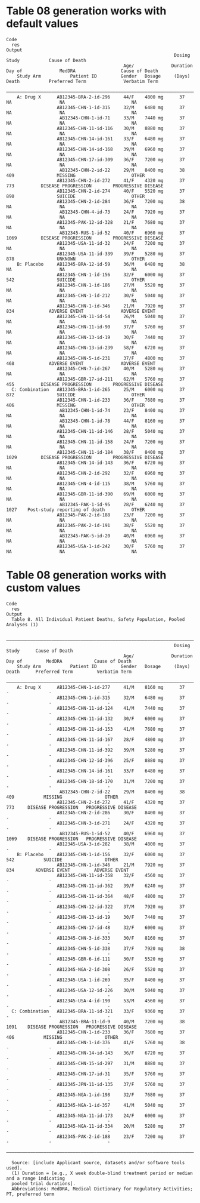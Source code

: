 # Table 08 generation works with default values

    Code
      res
    Output
                                                                   Dosing    Study           Cause of Death                              
                                                Age/              Duration   Day of              MedDRA                 Cause of Death   
        Study Arm           Patient ID         Gender   Dosage     (Days)    Death           Preferred Term              Verbatim Term   
      ———————————————————————————————————————————————————————————————————————————————————————————————————————————————————————————————————
        A: Drug X      AB12345-BRA-2-id-296     44/F    4800 mg      37        NA                  NA                         NA         
                       AB12345-CHN-1-id-315     32/M    6480 mg      37        NA                  NA                         NA         
                        AB12345-CHN-1-id-71     33/M    7440 mg      37        NA                  NA                         NA         
                       AB12345-CHN-11-id-116    30/M    8880 mg      37        NA                  NA                         NA         
                       AB12345-CHN-14-id-161    33/F    6480 mg      37        NA                  NA                         NA         
                       AB12345-CHN-14-id-168    39/M    6960 mg      37        NA                  NA                         NA         
                       AB12345-CHN-17-id-309    36/F    7200 mg      37        NA                  NA                         NA         
                        AB12345-CHN-2-id-22     29/M    8400 mg      38       409                MISSING                     OTHER       
                       AB12345-CHN-2-id-272     41/F    4320 mg      37       773          DISEASE PROGRESSION        PROGRESSIVE DISEASE
                       AB12345-CHN-2-id-274     40/F    5520 mg      37       890                SUICIDE                     OTHER       
                       AB12345-CHN-2-id-284     36/F    7200 mg      38        NA                  NA                         NA         
                        AB12345-CHN-4-id-73     24/F    7920 mg      37        NA                  NA                         NA         
                       AB12345-PAK-12-id-328    21/F    7680 mg      37        NA                  NA                         NA         
                        AB12345-RUS-1-id-52     40/F    6960 mg      37       1069         DISEASE PROGRESSION        PROGRESSIVE DISEASE
                       AB12345-USA-11-id-32     24/F    7200 mg      37        NA                  NA                         NA         
                       AB12345-USA-11-id-339    39/F    5280 mg      37       878                UNKNOWN                     OTHER       
        B: Placebo     AB12345-BRA-12-id-59     36/M    6480 mg      38        NA                  NA                         NA         
                       AB12345-CHN-1-id-156     32/F    6000 mg      37       542                SUICIDE                     OTHER       
                       AB12345-CHN-1-id-186     27/M    5520 mg      37        NA                  NA                         NA         
                       AB12345-CHN-1-id-212     30/F    5040 mg      37        NA                  NA                         NA         
                       AB12345-CHN-1-id-346     21/M    7920 mg      37       834             ADVERSE EVENT              ADVERSE EVENT   
                       AB12345-CHN-11-id-54     26/M    5040 mg      37        NA                  NA                         NA         
                       AB12345-CHN-11-id-90     37/F    5760 mg      37        NA                  NA                         NA         
                       AB12345-CHN-13-id-19     30/F    7440 mg      37        NA                  NA                         NA         
                       AB12345-CHN-13-id-239    58/F    6720 mg      37        NA                  NA                         NA         
                       AB12345-CHN-5-id-231     37/F    4800 mg      37       468             ADVERSE EVENT              ADVERSE EVENT   
                       AB12345-CHN-7-id-267     40/M    5280 mg      37        NA                  NA                         NA         
                       AB12345-GBR-17-id-211    62/M    5760 mg      37       455          DISEASE PROGRESSION        PROGRESSIVE DISEASE
      C: Combination   AB12345-BRA-1-id-265     25/M    6000 mg      37       872                SUICIDE                     OTHER       
                       AB12345-CHN-1-id-233     36/F    7680 mg      37       406                MISSING                     OTHER       
                        AB12345-CHN-1-id-74     23/F    8400 mg      37        NA                  NA                         NA         
                        AB12345-CHN-1-id-78     44/F    8160 mg      37        NA                  NA                         NA         
                       AB12345-CHN-11-id-146    28/F    5040 mg      37        NA                  NA                         NA         
                       AB12345-CHN-11-id-158    24/F    7200 mg      37        NA                  NA                         NA         
                       AB12345-CHN-11-id-184    38/F    8400 mg      37       1029         DISEASE PROGRESSION        PROGRESSIVE DISEASE
                       AB12345-CHN-14-id-143    36/F    6720 mg      37        NA                  NA                         NA         
                       AB12345-CHN-2-id-292     32/F    6960 mg      37        NA                  NA                         NA         
                       AB12345-CHN-4-id-115     38/M    5760 mg      37        NA                  NA                         NA         
                       AB12345-GBR-11-id-390    69/M    6000 mg      37        NA                  NA                         NA         
                        AB12345-PAK-1-id-95     28/F    6240 mg      37       1027    Post-study reporting of death          OTHER       
                       AB12345-PAK-2-id-188     23/F    7200 mg      37        NA                  NA                         NA         
                       AB12345-PAK-2-id-191     38/F    5520 mg      37        NA                  NA                         NA         
                        AB12345-PAK-5-id-20     40/M    6960 mg      37        NA                  NA                         NA         
                       AB12345-USA-1-id-242     30/F    5760 mg      37        NA                  NA                         NA         

# Table 08 generation works with custom values

    Code
      res
    Output
      Table 8. All Individual Patient Deaths, Safety Population, Pooled Analyses (1)
      
      —————————————————————————————————————————————————————————————————————————————————————————————————————————————————————————
                                                                   Dosing    Study      Cause of Death                         
                                                Age/              Duration   Day of         MedDRA            Cause of Death   
        Study Arm           Patient ID         Gender   Dosage     (Days)    Death      Preferred Term         Verbatim Term   
      —————————————————————————————————————————————————————————————————————————————————————————————————————————————————————————
        A: Drug X      AB12345-CHN-1-id-277     41/M    8160 mg      37        -               -                     -         
                       AB12345-CHN-1-id-315     32/M    6480 mg      37        -               -                     -         
                       AB12345-CHN-11-id-124    41/M    7440 mg      37        -               -                     -         
                       AB12345-CHN-11-id-132    30/F    6000 mg      37        -               -                     -         
                       AB12345-CHN-11-id-153    41/M    7680 mg      37        -               -                     -         
                       AB12345-CHN-11-id-167    28/F    4800 mg      37        -               -                     -         
                       AB12345-CHN-11-id-392    39/M    5280 mg      37        -               -                     -         
                       AB12345-CHN-12-id-396    25/F    8880 mg      37        -               -                     -         
                       AB12345-CHN-14-id-161    33/F    6480 mg      37        -               -                     -         
                       AB12345-CHN-18-id-170    31/M    7200 mg      37        -               -                     -         
                        AB12345-CHN-2-id-22     29/M    8400 mg      38       409           MISSING                OTHER       
                       AB12345-CHN-2-id-272     41/F    4320 mg      37       773     DISEASE PROGRESSION   PROGRESSIVE DISEASE
                       AB12345-CHN-2-id-286     30/F    8400 mg      37        -               -                     -         
                       AB12345-CHN-3-id-271     24/F    4320 mg      37        -               -                     -         
                        AB12345-RUS-1-id-52     40/F    6960 mg      37       1069    DISEASE PROGRESSION   PROGRESSIVE DISEASE
                       AB12345-USA-3-id-282     38/M    4800 mg      37        -               -                     -         
        B: Placebo     AB12345-CHN-1-id-156     32/F    6000 mg      37       542           SUICIDE                OTHER       
                       AB12345-CHN-1-id-346     21/M    7920 mg      37       834        ADVERSE EVENT         ADVERSE EVENT   
                       AB12345-CHN-11-id-358    32/F    4560 mg      37        -               -                     -         
                       AB12345-CHN-11-id-362    39/F    6240 mg      37        -               -                     -         
                       AB12345-CHN-11-id-364    48/F    4800 mg      37        -               -                     -         
                       AB12345-CHN-12-id-322    37/M    7920 mg      37        -               -                     -         
                       AB12345-CHN-13-id-19     30/F    7440 mg      37        -               -                     -         
                       AB12345-CHN-17-id-48     32/F    6000 mg      37        -               -                     -         
                       AB12345-CHN-3-id-333     30/F    8160 mg      37        -               -                     -         
                       AB12345-CHN-5-id-338     37/F    7920 mg      38        -               -                     -         
                       AB12345-GBR-6-id-111     30/F    5520 mg      37        -               -                     -         
                       AB12345-NGA-2-id-308     26/F    5520 mg      37        -               -                     -         
                       AB12345-USA-1-id-269     35/F    8400 mg      37        -               -                     -         
                       AB12345-USA-12-id-226    30/M    5040 mg      37        -               -                     -         
                       AB12345-USA-4-id-190     53/M    4560 mg      37        -               -                     -         
      C: Combination   AB12345-BRA-11-id-321    33/F    9360 mg      37        -               -                     -         
                        AB12345-BRA-11-id-9     40/M    7200 mg      38       1091    DISEASE PROGRESSION   PROGRESSIVE DISEASE
                       AB12345-CHN-1-id-233     36/F    7680 mg      37       406           MISSING                OTHER       
                       AB12345-CHN-1-id-376     41/F    5760 mg      38        -               -                     -         
                       AB12345-CHN-14-id-143    36/F    6720 mg      37        -               -                     -         
                       AB12345-CHN-15-id-297    31/M    8880 mg      37        -               -                     -         
                       AB12345-CHN-17-id-31     35/F    5760 mg      37        -               -                     -         
                       AB12345-JPN-11-id-135    37/F    5760 mg      37        -               -                     -         
                       AB12345-NGA-1-id-198     32/F    7680 mg      37        -               -                     -         
                       AB12345-NGA-1-id-357     41/M    5040 mg      37        -               -                     -         
                       AB12345-NGA-11-id-173    24/F    6000 mg      37        -               -                     -         
                       AB12345-NGA-11-id-334    20/M    5280 mg      37        -               -                     -         
                       AB12345-PAK-2-id-188     23/F    7200 mg      37        -               -                     -         
      —————————————————————————————————————————————————————————————————————————————————————————————————————————————————————————
      
      Source: [include Applicant source, datasets and/or software tools used].
      (1) Duration = [e.g., X week double-blind treatment period or median and a range indicating
      pooled trial durations].
      Abbreviations: MedDRA, Medical Dictionary for Regulatory Activities; PT, preferred term


